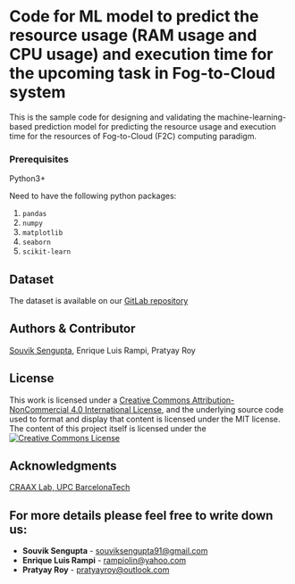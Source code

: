 # Code for ML model to predict the resource usage (RAM usage and CPU usage) and execution time for the upcoming task in Fog-to-Cloud system

This is the sample code for designing and validating the machine-learning-based prediction model for predicting the resource usage and execution time for the resources of Fog-to-Cloud (F2C) computing paradigm. 

### Prerequisites

Python3+

Need to have the following python packages:

1. `pandas`
2. `numpy`
3. `matplotlib`
4. `seaborn`
5. `scikit-learn`


## Dataset

The dataset is available on our [GitLab repository](https://gitlab.com/data-snoopers/appload)


## Authors & Contributor

[Souvik Sengupta](https://www.linkedin.com/in/souviksengupta91), Enrique Luis Rampi, Pratyay Roy





## License
This work is licensed under a <a rel="license" href="http://creativecommons.org/licenses/by-nc/4.0/">Creative Commons Attribution-NonCommercial 4.0 International License</a>, and the underlying source code used to format and display that content is licensed under the MIT license. 
The content of this project itself is licensed under the <a rel="license" href="http://creativecommons.org/licenses/by-nc/4.0/"><img alt="Creative Commons License" style="border-width:0" src="https://i.creativecommons.org/l/by-nc/4.0/88x31.png" /></a><br />

## Acknowledgments

[CRAAX Lab, UPC BarcelonaTech](https://craax.upc.edu/)


## For more details please feel free to write down us: 

* **Souvik Sengupta** - souviksengupta91@gmail.com
* **Enrique Luis Rampi** - rampiolin@yahoo.com
* **Pratyay Roy** - pratyayroy@outlook.com

